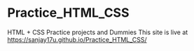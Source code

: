 # Practice_HTML_CSS
 HTML + CSS Practice projects and Dummies
This site is live at https://sanjay17u.github.io/Practice_HTML_CSS/
